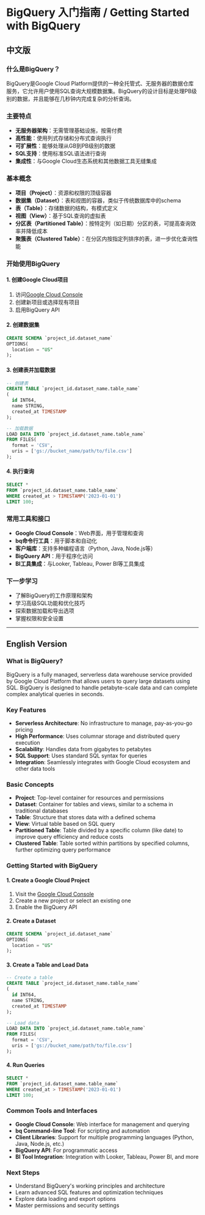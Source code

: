 # BigQuery 入门指南 / Getting Started with BigQuery

## 中文版

### 什么是BigQuery？

BigQuery是Google Cloud Platform提供的一种全托管式、无服务器的数据仓库服务，它允许用户使用SQL查询大规模数据集。BigQuery的设计目标是处理PB级别的数据，并且能够在几秒钟内完成复杂的分析查询。

### 主要特点

- **无服务器架构**：无需管理基础设施，按需付费
- **高性能**：使用列式存储和分布式查询执行
- **可扩展性**：能够处理从GB到PB级别的数据
- **SQL支持**：使用标准SQL语法进行查询
- **集成性**：与Google Cloud生态系统和其他数据工具无缝集成

### 基本概念

- **项目（Project）**：资源和权限的顶级容器
- **数据集（Dataset）**：表和视图的容器，类似于传统数据库中的schema
- **表（Table）**：存储数据的结构，有模式定义
- **视图（View）**：基于SQL查询的虚拟表
- **分区表（Partitioned Table）**：按特定列（如日期）分区的表，可提高查询效率并降低成本
- **聚簇表（Clustered Table）**：在分区内按指定列排序的表，进一步优化查询性能

### 开始使用BigQuery

#### 1. 创建Google Cloud项目

1. 访问[Google Cloud Console](https://console.cloud.google.com/)
2. 创建新项目或选择现有项目
3. 启用BigQuery API

#### 2. 创建数据集

```sql
CREATE SCHEMA `project_id.dataset_name`
OPTIONS(
  location = "US"
);
```

#### 3. 创建表并加载数据

```sql
-- 创建表
CREATE TABLE `project_id.dataset_name.table_name`
(
  id INT64,
  name STRING,
  created_at TIMESTAMP
);

-- 加载数据
LOAD DATA INTO `project_id.dataset_name.table_name`
FROM FILES(
  format = 'CSV',
  uris = ['gs://bucket_name/path/to/file.csv']
);
```

#### 4. 执行查询

```sql
SELECT *
FROM `project_id.dataset_name.table_name`
WHERE created_at > TIMESTAMP('2023-01-01')
LIMIT 100;
```

### 常用工具和接口

- **Google Cloud Console**：Web界面，用于管理和查询
- **bq命令行工具**：用于脚本和自动化
- **客户端库**：支持多种编程语言（Python, Java, Node.js等）
- **BigQuery API**：用于程序化访问
- **BI工具集成**：与Looker, Tableau, Power BI等工具集成

### 下一步学习

- 了解BigQuery的工作原理和架构
- 学习高级SQL功能和优化技巧
- 探索数据加载和导出选项
- 掌握权限和安全设置

---

## English Version

### What is BigQuery?

BigQuery is a fully managed, serverless data warehouse service provided by Google Cloud Platform that allows users to query large datasets using SQL. BigQuery is designed to handle petabyte-scale data and can complete complex analytical queries in seconds.

### Key Features

- **Serverless Architecture**: No infrastructure to manage, pay-as-you-go pricing
- **High Performance**: Uses columnar storage and distributed query execution
- **Scalability**: Handles data from gigabytes to petabytes
- **SQL Support**: Uses standard SQL syntax for queries
- **Integration**: Seamlessly integrates with Google Cloud ecosystem and other data tools

### Basic Concepts

- **Project**: Top-level container for resources and permissions
- **Dataset**: Container for tables and views, similar to a schema in traditional databases
- **Table**: Structure that stores data with a defined schema
- **View**: Virtual table based on SQL query
- **Partitioned Table**: Table divided by a specific column (like date) to improve query efficiency and reduce costs
- **Clustered Table**: Table sorted within partitions by specified columns, further optimizing query performance

### Getting Started with BigQuery

#### 1. Create a Google Cloud Project

1. Visit the [Google Cloud Console](https://console.cloud.google.com/)
2. Create a new project or select an existing one
3. Enable the BigQuery API

#### 2. Create a Dataset

```sql
CREATE SCHEMA `project_id.dataset_name`
OPTIONS(
  location = "US"
);
```

#### 3. Create a Table and Load Data

```sql
-- Create a table
CREATE TABLE `project_id.dataset_name.table_name`
(
  id INT64,
  name STRING,
  created_at TIMESTAMP
);

-- Load data
LOAD DATA INTO `project_id.dataset_name.table_name`
FROM FILES(
  format = 'CSV',
  uris = ['gs://bucket_name/path/to/file.csv']
);
```

#### 4. Run Queries

```sql
SELECT *
FROM `project_id.dataset_name.table_name`
WHERE created_at > TIMESTAMP('2023-01-01')
LIMIT 100;
```

### Common Tools and Interfaces

- **Google Cloud Console**: Web interface for management and querying
- **bq Command-line Tool**: For scripting and automation
- **Client Libraries**: Support for multiple programming languages (Python, Java, Node.js, etc.)
- **BigQuery API**: For programmatic access
- **BI Tool Integration**: Integration with Looker, Tableau, Power BI, and more

### Next Steps

- Understand BigQuery's working principles and architecture
- Learn advanced SQL features and optimization techniques
- Explore data loading and export options
- Master permissions and security settings